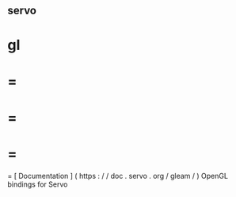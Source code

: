servo
-
gl
=
=
=
=
=
=
=
=
[
Documentation
]
(
https
:
/
/
doc
.
servo
.
org
/
gleam
/
)
OpenGL
bindings
for
Servo
